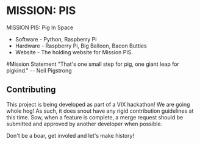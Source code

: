 # MISSION: PIS

MISSION PIS: Pig In Space

- Software - Python, Raspberry Pi
- Hardware - Raspberry Pi, Big Balloon, Bacon Butties
- Website - The holding website for Mission PIS.

#Mission Statement
"That's one small step for pig, one giant leap for pigkind."
-- Neil Pigstrong

## Contributing

This project is being developed as part of a VIX hackathon! We are going whole hog! As such, it does snout have any rigid contribution guidelines at this time. Sow, when a feature is complete, a merge request should be submitted and approved by another developer when possible.

Don't be a boar, get involed and let's make history!